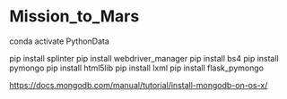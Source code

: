 # Mission_to_Mars

conda activate PythonData

pip install splinter
pip install webdriver_manager
pip install bs4
pip install pymongo
pip install html5lib
pip install lxml
pip install flask_pymongo

https://docs.mongodb.com/manual/tutorial/install-mongodb-on-os-x/
